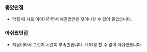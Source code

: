 ### 좋았던점
- 막힐 때 서로 이야기하면서 해결방안을 찾아나갈 수 있어 좋았습니다.

### 아쉬웠던점
- 처음이라서 그런지 시간이 부족했습니다. TDD를 할 수 없어 아쉬웠습니다.